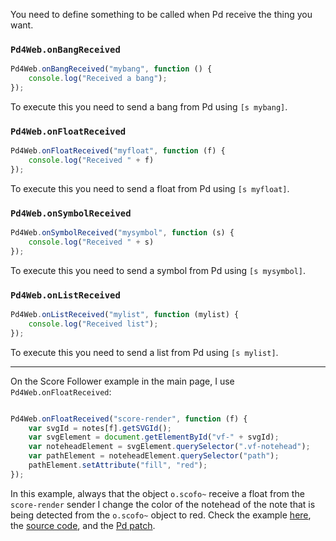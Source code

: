 You need to define something to be called when Pd receive the thing you want.

### `Pd4Web.onBangReceived`

``` js 
Pd4Web.onBangReceived("mybang", function () { 
    console.log("Received a bang");
});
```
To execute this you need to send a bang from Pd using `[s mybang]`.

### `Pd4Web.onFloatReceived`

``` js 
Pd4Web.onFloatReceived("myfloat", function (f) { 
    console.log("Received " + f)
});
```
To execute this you need to send a float from Pd using `[s myfloat]`.

### `Pd4Web.onSymbolReceived`

``` js 
Pd4Web.onSymbolReceived("mysymbol", function (s) { 
    console.log("Received " + s)
});
```
To execute this you need to send a symbol from Pd using `[s mysymbol]`.

### `Pd4Web.onListReceived`

``` js 
Pd4Web.onListReceived("mylist", function (mylist) { 
    console.log("Received list");
});
```
To execute this you need to send a list from Pd using `[s mylist]`.

--- 

On the Score Follower example in the main page, I use `Pd4Web.onFloatReceived`: 

``` js

Pd4Web.onFloatReceived("score-render", function (f) {
    var svgId = notes[f].getSVGId();
    var svgElement = document.getElementById("vf-" + svgId);
    var noteheadElement = svgElement.querySelector(".vf-notehead");
    var pathElement = noteheadElement.querySelector("path");
    pathElement.setAttribute("fill", "red");
});
```

In this example, always that the object `o.scofo~` receive a float from the `score-render` sender I change the color of the notehead of the note that is being detected from the `o.scofo~` object to red. Check the example [here](./tests/OScofo/), the [source code](https://github.com/charlesneimog/pd4web/blob/99658fb8d02a2427c9ac957915bd89188e641ba1/Documentation/tests/OScofo/WebPatch/index.html#L157), and the [Pd patch](./tests/OScofo/main.pd).
